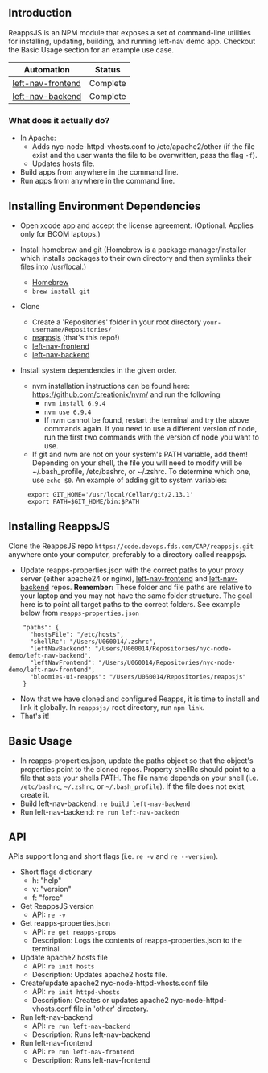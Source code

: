 ## Introduction
ReappsJS is an NPM module that exposes a set of command-line utilities for installing, updating, building, and running left-nav demo app. Checkout the Basic Usage section for an example use case.

| Automation      | Status   |
|-----------------|----------|
| [left-nav-frontend](https://code.devops.fds.com/CAP/left-nav-frontend)        | Complete  |
| [left-nav-backend](https://code.devops.fds.com/CAP/left-nav-backend)        | Complete |

### What does it actually do?

* In Apache:
  - Adds nyc-node-httpd-vhosts.conf to /etc/apache2/other (if the file exist and the user wants the file to be overwritten, pass the flag `-f`).
  - Updates hosts file.  
* Build apps from anywhere in the command line.
* Run apps from anywhere in the command line.

## Installing Environment Dependencies
* Open xcode app and accept the license agreement. (Optional. Applies only for BCOM laptops.)
* Install homebrew and git (Homebrew is a package manager/installer which installs packages to their own directory and then symlinks their files into /usr/local.)
  - [Homebrew](http://brew.sh/)
  - `brew install git`
* Clone
  - Create a 'Repositories' folder in your root directory `your-username/Repositories/`
  - [reappsjs](https://code.devops.fds.com/CAP/reappsjs) (that's this repo!)
  - [left-nav-frontend](https://code.devops.fds.com/CAP/left-nav-frontend)
  - [left-nav-backend](https://code.devops.fds.com/CAP/left-nav-backend)
* Install system dependencies in the given order.
  - nvm installation instructions can be found here: https://github.com/creationix/nvm/ and run the following
    - `nvm install 6.9.4`
    - `nvm use 6.9.4`
    - If nvm cannot be found, restart the terminal and try the above commands again.  If you need to use a different version of node, run the first two commands with the version of node you want to use.
  - If git and nvm are not on your system's PATH variable, add them!  Depending on your shell, the file you will need to modify will be ~/.bash_profile, /etc/bashrc, or ~/.zshrc. To determine which one, use `echo $0`.  An example of adding git to system variables:

  ```
    export GIT_HOME='/usr/local/Cellar/git/2.13.1'
    export PATH=$GIT_HOME/bin:$PATH
  ```

## Installing ReappsJS
Clone the ReappsJS repo `https://code.devops.fds.com/CAP/reappsjs.git` anywhere onto your computer, preferably to a directory called reappsjs.
* Update reapps-properties.json with the correct paths to your proxy server (either apache24 or nginx), [left-nav-frontend](https://github.com/aorinevo/nyc-node-demo-apps/tree/master/left-nav-frontend) and [left-nav-backend](https://github.com/aorinevo/nyc-node-demo-apps/tree/master/left-nav-backend) repos. <b>Remember:</b> These folder and file paths are relative to your laptop and you may not have the same folder structure. The goal here is to point all target paths to the correct folders. See example below from `reapps-properties.json`

```
    "paths": {
      "hostsFile": "/etc/hosts",
      "shellRc": "/Users/U060014/.zshrc",
      "leftNavBackend": "/Users/U060014/Repositories/nyc-node-demo/left-nav-backend",
      "leftNavFrontend": "/Users/U060014/Repositories/nyc-node-demo/left-nav-frontend",
      "bloomies-ui-reapps": "/Users/U060014/Repositories/reappsjs"
    }
```

* Now that we have cloned and configured Reapps, it is time to install and link it globally. In `reappsjs/` root directory, run `npm link`.
* That's it!

## Basic Usage
* In reapps-properties.json, update the paths object so that the object's properties point to the cloned repos.  Property shellRc should point to a file that sets your shells PATH. The file name depends on your shell (i.e. `/etc/bashrc`, `~/.zshrc`, or `~/.bash_profile`).  If the file does not exist, create it.
* Build left-nav-backend: `re build left-nav-backend`
* Run left-nav-backend: `re run left-nav-backedn`

## API
APIs support long and short flags (i.e. `re -v` and `re --version`).
* Short flags dictionary
  - h: "help"
  - v: "version"
  - f: "force"
* Get ReappsJS version
  - API: `re -v`
* Get reapps-properties.json
  - API: `re get reapps-props`
  - Description: Logs the contents of reapps-properties.json to the terminal.   
* Update apache2 hosts file
  - API: `re init hosts`
  - Description: Updates apache2 hosts file.
* Create/update apache2 nyc-node-httpd-vhosts.conf file
  - API: `re init httpd-vhosts`
  - Description: Creates or updates apache2 nyc-node-httpd-vhosts.conf file in 'other' directory. 
* Run left-nav-backend
  - API: `re run left-nav-backend`
  - Description: Runs left-nav-backend
* Run left-nav-frontend
  - API: `re run left-nav-frontend`
  - Description: Runs left-nav-frontend